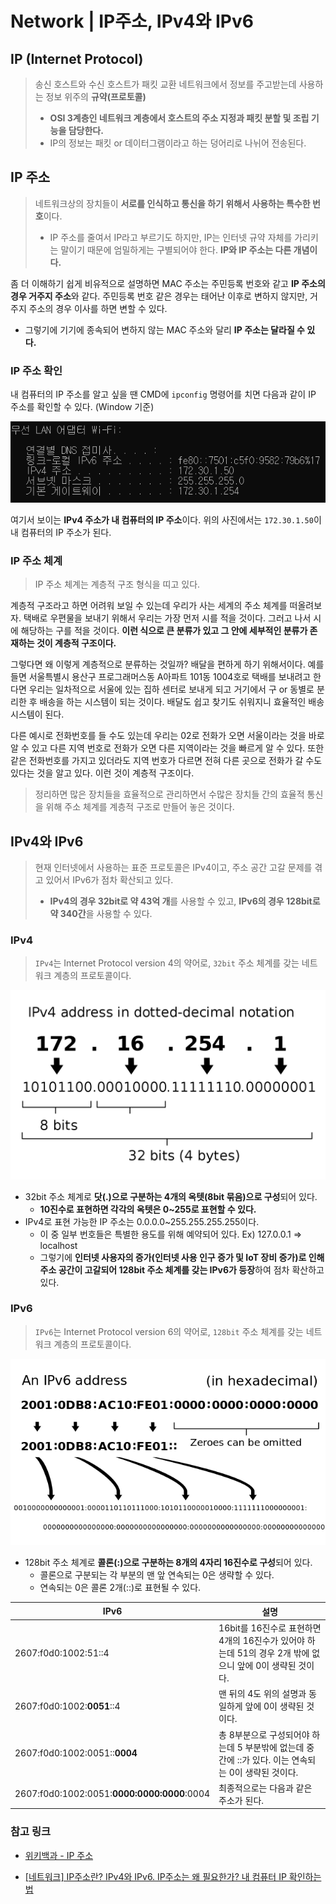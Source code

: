 # Network | IP주소, IPv4와 IPv6

## IP (Internet Protocol)

> 송신 호스트와 수신 호스트가 패킷 교환 네트워크에서 정보를 주고받는데 사용하는 정보 위주의 **규약(프로토콜)**
>
> - **OSI 3계층인 네트워크 계층에서 호스트의 주소 지정과 패킷 분할 및 조립 기능을 담당한다.**
> - IP의 정보는 패킷 or 데이터그램이라고 하는 덩어리로 나뉘어 전송된다.



## IP 주소 

> 네트워크상의 장치들이 **서로를 인식하고 통신을 하기 위해서 사용하는 특수한 번호**이다.
>
> - IP 주소를 줄여서 IP라고 부르기도 하지만, IP는 인터넷 규약 자체를 가리키는 말이기 때문에 엄밀하게는 구별되어야 한다. **IP와 IP 주소는 다른 개념이다.**

좀 더 이해하기 쉽게 비유적으로 설명하면 MAC 주소는 주민등록 번호와 같고 **IP 주소의 경우 거주지 주소**와 같다. 주민등록 번호 같은 경우는 태어난 이후로 변하지 않지만, 거주지 주소의 경우 이사를 하면 변할 수 있다. 

- 그렇기에 기기에 종속되어 변하지 않는 MAC 주소와 달리 **IP 주소는 달라질 수 있다.** 

### IP 주소 확인

내 컴퓨터의 IP 주소를 알고 싶을 땐 CMD에 `ipconfig` 명령어를 치면 다음과 같이 IP 주소를 확인할 수 있다. (Window 기준)

![image-20210907122407817](https://raw.githubusercontent.com/soo5717/Typora-image/velog/img/image-20210907122407817.png)

여기서 보이는 **IPv4 주소가 내 컴퓨터의 IP 주소**이다. 위의 사진에서는 `172.30.1.50`이 내 컴퓨터의 IP 주소가 된다. 

### IP 주소 체계

> IP 주소 체계는 계층적 구조 형식을 띠고 있다.

계층적 구조라고 하면 어려워 보일 수 있는데 우리가 사는 세계의 주소 체계를 떠올려보자. 택배로 우편물을 보내기 위해서 우리는 가장 먼저 시를 적을 것이다. 그러고 나서 시에 해당하는 구를 적을 것이다. **이런 식으로 큰 분류가 있고 그 안에 세부적인 분류가 존재하는 것이 계층적 구조이다.**

그렇다면 왜 이렇게 계층적으로 분류하는 것일까? 배달을 편하게 하기 위해서이다. 예를 들면 서울특별시 용산구 프로그래머스동 A아파트 101동 1004호로 택배를 보내려고 한다면 우리는 일차적으로 서울에 있는 집하 센터로 보내게 되고 거기에서 구 or 동별로 분리한 후 배송을 하는 시스템이 되는 것이다. 배달도 쉽고 찾기도 쉬워지니 효율적인 배송 시스템이 된다.

다른 예시로 전화번호를 들 수도 있는데 우리는 02로 전화가 오면 서울이라는 것을 바로 알 수 있고 다른 지역 번호로 전화가 오면 다른 지역이라는 것을 빠르게 알 수 있다. 또한 같은 전화번호를 가지고 있더라도 지역 번호가 다르면 전혀 다른 곳으로 전화가 갈 수도 있다는 것을 알고 있다. 이런 것이 계층적 구조이다.

> 정리하면 많은 장치들을 효율적으로 관리하면서 수많은 장치들 간의 효율적 통신을 위해 주소 체계를 계층적 구조로 만들어 놓은 것이다.



## IPv4와 IPv6

> 현재 인터넷에서 사용하는 표준 프로토콜은 IPv4이고, 주소 공간 고갈 문제를 겪고 있어서 IPv6가 점차 확산되고 있다.
>
> - **IPv4의 경우 32bit로 약 43억 개**를 사용할 수 있고, **IPv6의 경우 128bit로 약 340간**을 사용할 수 있다.

### IPv4 

> `IPv4`는 Internet Protocol version 4의 약어로, `32bit` 주소 체계를 갖는 네트워크 계층의 프로토콜이다. 

![Ipv4_address](https://raw.githubusercontent.com/soo5717/Typora-image/velog/img/Ipv4_address.png)

- 32bit 주소 체계로 **닷(.)으로 구분하는 4개의 옥텟(8bit 묶음)으로 구성**되어 있다.
  - **10진수로 표현하면 각각의 옥텟은 0~255로 표현할 수 있다.**
- IPv4로 표현 가능한 IP 주소는 0.0.0.0~255.255.255.255이다. 
  - 이 중 일부 번호들은 특별한 용도를 위해 예약되어 있다. Ex) 127.0.0.1 => localhost
  - 그렇기에 **인터넷 사용자의 증가(인터넷 사용 인구 증가 및 IoT 장비 증가)로 인해 주소 공간이 고갈되어 128bit 주소 체계를 갖는 IPv6가 등장**하여 점차 확산하고 있다.

### IPv6

> `IPv6`는 Internet Protocol version 6의 약어로, `128bit` 주소 체계를 갖는 네트워크 계층의 프로토콜이다. 

![Ipv6_address_leading_zeros](https://raw.githubusercontent.com/soo5717/Typora-image/velog/img/Ipv6_address_leading_zeros.png)

- 128bit 주소 체계로 **콜론(:)으로 구분하는 8개의 4자리 16진수로 구성**되어 있다.
  - 콜론으로 구분되는 각 부분의 맨 앞 연속되는 0은 생략할 수 있다.
  - 연속되는 0은 콜론 2개(::)로 표현될 수 있다.

| **IPv6**                                    | **설명**                                                     |
| ------------------------------------------- | ------------------------------------------------------------ |
| 2607:f0d0:1002:51::4                        | 16bit를 16진수로 표현하면 4개의 16진수가 있어야 하는데 51의 경우 2개 밖에 없으니 앞에 0이 생략된 것이다. |
| 2607:f0d0:1002:**0051**::4                  | 맨 뒤의 4도 위의 설명과 동일하게 앞에 0이 생략된 것이다.     |
| 2607:f0d0:1002:0051::**0004**               | 총 8부분으로 구성되어야 하는데 5 부분밖에 없는데 중간에 ::가 있다. 이는 연속되는 0이 생략된 것이다. |
| 2607:f0d0:1002:0051:**0000:0000:0000**:0004 | 최종적으로는 다음과 같은 주소가 된다.                        |

### 참고 링크

- [위키백과 - IP 주소](https://ko.wikipedia.org/wiki/IP_%EC%A3%BC%EC%86%8C)

- [[네트워크] IP주소란? IPv4와 IPv6. IP주소는 왜 필요한가? 내 컴퓨터 IP 확인하는 법](https://jhnyang.tistory.com/245)